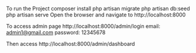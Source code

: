 To run the Project
composer install
php artisan migrate
php artisan db:seed
php artisan serve
Open the browser and navigate to http://localhost:8000

To access admin page
http://localhost:8000/admin/login
email: admin1@gmail.com
password: 12345678

Then access http://localhost:8000/admin/dashboard